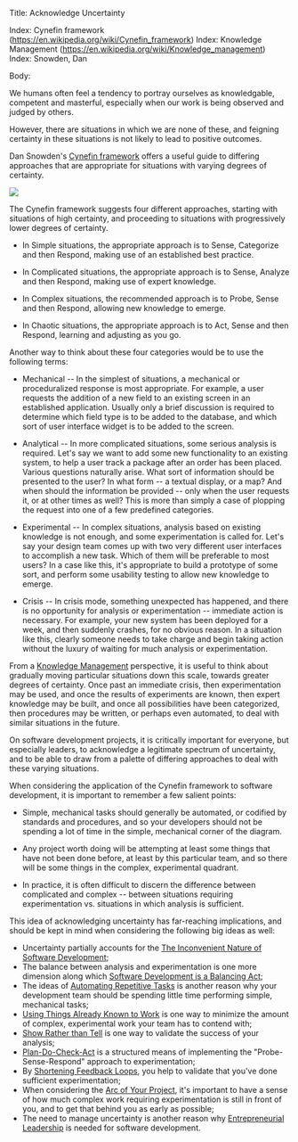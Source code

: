 Title: Acknowledge Uncertainty

Index: Cynefin framework (https://en.wikipedia.org/wiki/Cynefin_framework)
Index: Knowledge Management (https://en.wikipedia.org/wiki/Knowledge_management)
Index: Snowden, Dan

Body:

We humans often feel a tendency to portray ourselves as knowledgable, competent and masterful, especially when our work is being observed and judged by others. 

However, there are situations in which we are none of these, and feigning certainty in these situations is not likely to lead to positive outcomes. 

Dan Snowden's <a href="https://en.wikipedia.org/wiki/Cynefin_framework" target="ref">Cynefin framework</a> offers a useful guide to differing approaches that are appropriate for situations with varying degrees of certainty. 

<p><a href="http://cognitive-edge.com/" target="ref"><img src="http://www.softdevbigideas.com/images/cynefin-model.png"></a></p>

The Cynefin framework suggests four different approaches, starting with situations of high certainty, and proceeding to situations with progressively lower degrees of certainty. 

* In Simple situations, the appropriate approach is to Sense, Categorize and then Respond, making use of an established best practice. 

* In Complicated situations, the appropriate approach is to Sense, Analyze and then Respond, making use of expert knowledge. 

* In Complex situations, the recommended approach is to Probe, Sense and then Respond, allowing new knowledge to emerge. 

* In Chaotic situations, the appropriate approach is to Act, Sense and then Respond, learning and adjusting as you go. 

Another way to think about these four categories would be to use the following terms:

* Mechanical -- In the simplest of situations, a mechanical or proceduralized response is most appropriate. For example, a user requests the addition of a new field to an existing screen in an established application. Usually only a brief discussion is required to determine which field type is to be added to the database, and which sort of user interface widget is to be added to the screen. 

* Analytical -- In more complicated situations, some serious analysis is required. Let's say we want to add some new functionality to an existing system, to help a user track a package after an order has been placed. Various questions naturally arise. What sort of information should be presented to the user? In what form -- a textual display, or a map? And when should the information be provided -- only when the user requests it, or at other times as well? This is more than simply a case of plopping the request into one of a few predefined categories. 

* Experimental -- In complex situations, analysis based on existing knowledge is not enough, and some experimentation is called for. Let's say your design team comes up with two very different user interfaces to accomplish a new task. Which of them will be preferable to most users? In a case like this, it's appropriate to build a prototype of some sort, and perform some usability testing to allow new knowledge to emerge. 

* Crisis -- In crisis mode, something unexpected has happened, and there is no opportunity for analysis or experimentation -- immediate action is necessary. For example, your new system has been deployed for a week, and then suddenly crashes, for no obvious reason. In a situation like this, clearly someone needs to take charge and begin taking action without the luxury of waiting for much analysis or experimentation. 

From a <a href="https://en.wikipedia.org/wiki/Knowledge_management" target="ref">Knowledge Management</a> perspective, it is useful to think about gradually moving particular situations down this scale, towards greater degrees of certainty. Once past an immediate crisis, then experimentation may be used, and once the results of experiments are known, then expert knowledge may be built, and once all possibilities have been categorized, then procedures may be written, or perhaps even automated, to deal with similar situations in the future. 

On software development projects, it is critically important for everyone, but especially leaders, to acknowledge a legitimate spectrum of uncertainty, and to be able to draw from a palette of differing approaches to deal with these varying situations. 

When considering the application of the Cynefin framework to software development, it is important to remember a few salient points:

* Simple, mechanical tasks should generally be automated, or codified by standards and procedures, and so your developers should not be spending a lot of time in the simple, mechanical corner of the diagram. 

* Any project worth doing will be attempting at least some things that have not been done before, at least by this particular team, and so there will be some things in the complex, experimental quadrant.

* In practice, it is often difficult to discern the difference between complicated and complex -- between situations requiring experimentation vs. situations in which analysis is sufficient. 

This idea of acknowledging uncertainty has far-reaching implications, and should be kept in mind when considering the following big ideas as well:

* Uncertainty partially accounts for the [The Inconvenient Nature of Software Development](the-inconvenient-nature-of-software-development.html);
* The balance between analysis and experimentation is one more dimension along which [Software Development is a Balancing Act](software-development-is-a-balancing-act.html);
* The ideas of [Automating Repetitive Tasks](automate-repetitive-tasks.html) is another reason why your development team should be spending little time performing simple, mechanical tasks;
* [Using Things Already Known to Work](use-things-already-known-to-work.html) is one way to minimize the amount of complex, experimental work your team has to contend with;
* [Show Rather than Tell](show-rather-than-tell.html) is one way to validate the success of your analysis;
* [Plan-Do-Check-Act](plan-do-check-act.html) is a structured means of implementing the "Probe-Sense-Respond" approach to experimentation;
* By [Shortening Feedback Loops](shorten-feedback-loops.html), you help to validate that you've done sufficient experimentation;
* When considering the [Arc of Your Project](understand-the-arc-of-your-project.html), it's important to have a sense of how much complex work requiring experimentation is still in front of you, and to get that behind you as early as possible;
* The need to manage uncertainty is another reason why [Entrepreneurial Leadership](entrepreneurial-leadership.html) is needed for software development.
